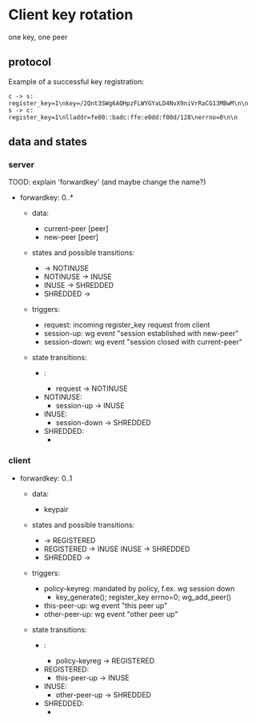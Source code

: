 # Client key rotation

one key, one peer

## protocol

Example of a successful key registration:

    c -> s: register_key=1\nkey=/2Qnt3SWg6AQHpzFLWYGYaLD4NvX9niVrRaCG13MBwM\n\n
    s -> c: register_key=1\nlladdr=fe80::badc:ffe:e0dd:f00d/128\nerrno=0\n\n

## data and states

### server

TOOD: explain 'forwardkey' (and maybe change the name?)

- forwardkey: 0..*

  - data:
    - current-peer [peer]
    - new-peer [peer]

  - states and possible transitions:
    - <new>    -> NOTINUSE
    - NOTINUSE -> INUSE
    - INUSE    -> SHREDDED
    - SHREDDED -> <delete>

  - triggers:
    - request: incoming register_key request from client
    - session-up: wg event "session established with new-peer"
    - session-down: wg event "session closed with current-peer"

  - state transitions:
    - <new>:
      - request -> NOTINUSE
    - NOTINUSE:
      - session-up -> INUSE
    - INUSE:
      - session-down -> SHREDDED
    - SHREDDED:
      - <delete>

### client

- forwardkey: 0..1

  - data:
    - keypair

  - states and possible transitions:
    - <new>      -> REGISTERED
    - REGISTERED -> INUSE
      INUSE      -> SHREDDED
    - SHREDDED   -> <delete>

  - triggers:
    - policy-keyreg: mandated by policy, f.ex. wg session down
      - key_generate(); register_key errno=0; wg_add_peer()
    - this-peer-up: wg event "this peer up"
    - other-peer-up: wg event "other peer up"

  - state transitions:
    - <new>:
      - policy-keyreg -> REGISTERED
    - REGISTERED:
      - this-peer-up -> INUSE
    - INUSE:
      - other-peer-up -> SHREDDED
    - SHREDDED:
      - <delete>
